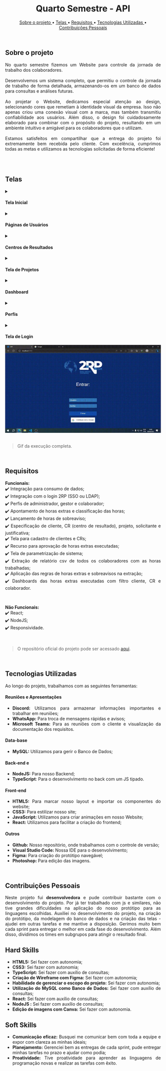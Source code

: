 <h1 align="center"> Quarto Semestre - API </h1>
<p align="center">
  <a href ="#sobre-o-projeto"> Sobre o projeto  </a>  • 
  <a href ="#telas"> Telas </a>  • 
  <a href ="#requisitos"> Requisitos </a>  • 
  <a href ="#tecnologias-utilizadas"> Tecnologias Utilizadas </a>  •
  <a href ="#contribuições-pessoais"> Contribuições Pessoais </a>  
</p>

<br>



## Sobre o projeto 

<div align="justify">
No quarto semestre fizemos um Website para controle da jornada de trabalho dos colaboradores.
<br><br>
Desenvolvemos um sistema completo, que permitiu o controle da jornada de trabalho de forma detalhada, armazenando-os em um banco de dados para consultas e análises futuras.
<br><br>
Ao projetar o Website, dedicamos especial atenção ao design, selecionando cores que remetiam à identidade visual da empresa. Isso não apenas criou uma conexão visual com a marca, mas também transmitiu confiabilidade aos usuários. Além disso, o design foi cuidadosamente elaborado para combinar com o propósito do projeto, resultando em um ambiente intuitivo e amigável para os colaboradores que o utilizam.
<br><br>
Estamos satisfeitos em compartilhar que a entrega do projeto foi extremamente bem recebida pelo cliente. Com excelência, cumprimos todas as metas e utilizamos as tecnologias solicitadas de forma eficiente!
  
<br><br>

## Telas


<!-- Inicial -->
 <details>
  <summary>
  <h4 align="left">Tela Inicial</h4>  
  </summary>
  Após realizar o login, o usuário será redirecionado para a <b>página Home</b>, onde encontrará informações relevantes sobre seus últimos apontamentos e as horas trabalhadas. Projetamos essa página para fornecer um resumo claro e conciso das atividades registradas.
    <br> <br>
  Além disso, disponibilizamos botões intuitivos que direcionam o usuário para as páginas de apontamento de horas e visualização dos apontamentos. Essa abordagem simplifica o processo de registro e consulta das informações, tornando a experiência mais eficiente e conveniente para os colaboradores.
    
  </details>

<!-- Páginas de Usuários -->
  <details>
  <summary>
   <h4 align="left">Páginas de Usuários</h4>  
  </summary>

Na página de <b>Usuários</b>, é possível visualizar uma lista completa dos usuários cadastrados, bem como adicionar novos usuários e editar informações existentes. Essa funcionalidade permite um controle eficiente sobre as contas de acesso e a gestão dos colaboradores da empresa.
  
  </details>

<!-- Centros de Resultados -->
  <details>
  <summary>
   <h4 align="left">Centros de Resultados</h4>  
  </summary>

Na página de <b>Centros de Resultados</b>, é possível visualizar e gerenciar os centros de resultados cadastrados. Através dessa página, é possível adicionar novos centros de resultados, bem como modificar as informações existentes, garantindo uma gestão eficaz desses elementos importantes para a empresa.
  
  </details>

<!-- Projetos -->
  <details>
  <summary>
   <h4 align="left">Tela de Projetos</h4>  
  </summary>

Da mesma forma, a página de <b>Projetos</b> oferece uma visão geral dos projetos em andamento, permitindo a inclusão de novos projetos e a edição das informações existentes. Isso facilita o gerenciamento e o acompanhamento do progresso dos projetos em diferentes etapas.
  
  </details>

<!-- Dashboard -->  
 <details>
  <summary>
   <h4 align="left">Dashboard</h4>  
  </summary>
  
A página <b> Dashboard </b>  é uma das páginas mais importantes da plataforma e apresenta informações de maneira visual e interativa. Utilizamos cores vibrantes e recursos gráficos para destacar as informações relevantes e proporcionar uma experiência mais agradável e intuitiva para os usuários.

Ao clicar em uma unidade específica, a plataforma apresenta informações detalhadas sobre as horas trabalhadas. 
  
  </details> 

<!-- Perfis  -->
<details>
  <summary>
   <h4 align="left">Perfis</h4>  
  </summary>
  
A página de <b> Perfis </b> é onde os administradores da plataforma podem gerenciar os usuários e suas permissões de acesso. É possível visualizar, cadastrar, editar e excluir usuários. Através dessa página, é possível definir qual usuário será um digitador, responsável por inserir as contas, um gestor, que irá aprovar as contas ou um administrador, com acesso total à plataforma. A página também possui uma opção para redefinir as senhas dos usuários, caso necessário. Tudo isso é feito de forma intuitiva e fácil de usar, para garantir um bom gerenciamento dos usuários e permissões.
  
  </details>

<!-- Login  -->
<details>
  <summary>
   <h4 align="left">Tela de Login</h4>  
  </summary>
  
Na página de <b> Login </b> ocorre toda a autentificação do usuário com o direcionamento para as páginas corretas a partir de seu nível de acesso. Buscamos utilizar aqui também as cores principais da marca, como o azul e o branco, de forma a tornar a experiência mais agradável para os usuários do sistema.
  
  </details>



  </details>

  <div width="100%">
    <div><img src="../gifs/quartoSemestre[1].gif"></div>
  </div>

<br>

> Gif da execução completa.

<br>

## Requisitos 

**Funcionais:**<br>
✔️ Integração para consumo de dados;<br>
✔️ Integração com o login 2RP (SSO ou LDAP);<br>
✔️ Perfis de administrador, gestor e colaborador;<br>
✔️ Apontamento de horas extras e classificação das horas;<br>
✔️ Lançamento de horas de sobreaviso;<br>
✔️ Especificação de cliente, CR (centro de resultado), projeto, solicitante e justificativa;<br>
✔️ Tela para cadastro de clientes e CRs;<br>
✔️ Recurso para aprovação de horas extras executadas;<br>
✔️ Tela de parametrização de sistema;<br>
✔️ Extração de relatório csv de todos os colaboradores com as horas trabalhadas;<br>
✔️ Aplicação das regras de horas extras e sobreavisos na extração;<br>
✔️ Dashboards das horas extras executadas com filtro cliente, CR e colaborador.<br>

<br>

**Não Funcionais:**<br>
✔️ React; <br>
✔️ NodeJS; <br>
✔️ Responsividade.

<br>

> O repositório oficial do projeto pode ser acessado [aqui](https://github.com/Inodevs-4/2RP).

<br>

## Tecnologias Utilizadas
Ao longo do projeto, trabalhamos com as seguintes ferramentas:
<br>
   <h4 align="left">Reuniões e Apresentações</h4> 
   
  - **Discord:** Utilizamos para armazenar informações importantes e trabalhar em reuniões; <br> 
  - **WhatsApp:** Para troca de mensagens rápidas e avisos; <br> 
  - **Microsoft Teams:** Para as reuniões com o cliente e visualização da documentação dos requisitos.
 
   <h4 align="left">Data-base</h4>  
 
  - **MySQL:** Utilizamos para gerir o Banco de Dados;

   <h4 align="left">Back-end e  </h4>  
  
  - **NodeJS:** Para nosso Backend;
  - **TypeScript**: Para o desenvolvimento no back com um JS tipado.
  
   <h4 align="left">Front-end </h4>  
 
  - **HTML5:** Para marcar nosso layout e importar os componentes do website; 
  - **CSS3:** Para estilizar nosso site;
  - **JavaScript:** Utilizamos para criar animações em nosso Website;
  - **React:** Utilizamos para facilitar a criação do frontend;

   <h4 align="left">Outros</h4>  
 
  - **Github:** Nosso repositório, onde trabalhamos com o controle de versão;
  - **Visual Studio Code:** Nossa IDE para o desenvolvimento;
  - **Figma:** Para criação do protótipo navegável;
  - **Photoshop:** Para edição das imagens.
<br>

## Contribuições Pessoais
<div align="justify">
Neste projeto fui <b>desenvolvedora</b> e pude contribuir bastante com o desenvolvimento do projeto. Por já ter trabalhado com js e similares, não tive grandes dificuldades na aplicação do nosso protótipo para as linguagens escolhidas. Auxiliei no desenvolvimento do projeto, na criação do protótipo, da modelagem do banco de dados e na criação das telas - ajudei em outras tarefas e me mantive a disposição. Gerimos muito bem cada sprint para entregar o melhor em cada fase do desenvolvimento. Além disso, dividimos os times em subgrupos para atingir o resultado final.
<div>

## Hard Skills
- **HTML5:** Sei fazer com autonomia;<br>
- **CSS3:** Sei fazer com autonomia;<br>
- **TypeScript:** Sei fazer com auxílio de consultas;<br>
- **Criação de Wireframe com Figma:** Sei fazer com autonomia; <br>
- **Habilidade de gerenciar o escopo do projeto:** Sei fazer com autonomia; <br>
- **Utilização do MySQL como Banco de Dados:** Sei fazer com auxílio de consultas; <br>
- **React:** Sei fazer com auxílio de consultas;<br>
- **NodeJS :** Sei fazer com auxílio de consultas; <br>
- **Edição de imagens com Canva:** Sei fazer com autonomia. 

## Soft Skills
 - **Comunicação eficaz:** Busquei me comunicar bem com toda a equipe e expor com clareza as minhas ideais; <br>
 - **Planejamento:** Gerenciei bem as entregas de cada sprint, pude entregar minhas tarefas no prazo e ajudar como podia; <br>
 - **Proatividade:** Tive proatividade para aprender as linguagens de programação novas e realizar as tarefas com êxito. <br>
